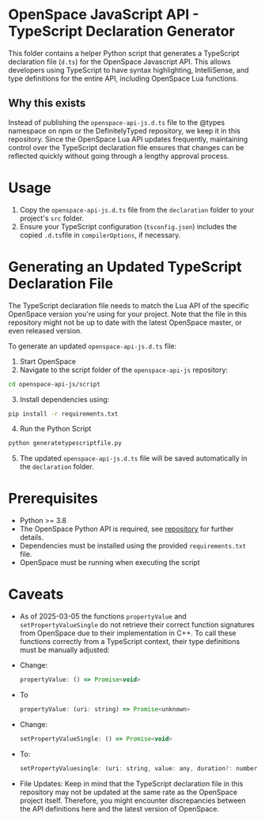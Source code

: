# OpenSpace JavaScript API - TypeScript Declaration Generator

This folder contains a helper Python script that generates a TypeScript declaration file (`d.ts`) for the OpenSpace Javascript API. This allows developers using TypeScript to have syntax highlighting, IntelliSense, and type definitions for the entire API, including OpenSpace Lua functions.

## Why this exists

Instead of publishing the `openspace-api-js.d.ts` file to the @types namespace on npm or the DefinitelyTyped repository, we keep it in this repository. Since the OpenSpace Lua API updates frequently, maintaining control over the TypeScript declaration file ensures that changes can be reflected quickly without going through a lengthy approval process.

# Usage

1.  Copy the `openspace-api-js.d.ts` file from the `declaration` folder to your project's `src` folder.
2.  Ensure your TypeScript configuration (`tsconfig.json`) includes the copied `.d.ts`file in `compilerOptions`, if necessary.

# Generating an Updated TypeScript Declaration File

The TypeScript declaration file needs to match the Lua API of the specific OpenSpace version you're using for your project. Note that the file in this repository might not be up to date with the latest OpenSpace master, or even released version.

To generate an updated `openspace-api-js.d.ts` file:

1. Start OpenSpace
2. Navigate to the script folder of the `openspace-api-js` repository:

```sh
cd openspace-api-js/script
```

3. Install dependencies using:

```sh
pip install -r requirements.txt
```

4. Run the Python Script

```sh
python generatetypescriptfile.py
```

5. The updated `openspace-api-js.d.ts` file will be saved automatically in the `declaration` folder.

# Prerequisites

- Python >= 3.8
- The OpenSpace Python API is required, see [repository](https://github.com/OpenSpace/openspace-api-python) for further details.
- Dependencies must be installed using the provided `requirements.txt` file.
- OpenSpace must be running when executing the script

# Caveats

- As of 2025-03-05 the functions `propertyValue` and `setPropertyValueSingle` do not retrieve their correct function signatures from OpenSpace due to their implementation in C++. To call these functions correctly from a TypeScript context, their type definitions must be manually adjusted:
- Change:

  ```javascript
  propertyValue: () => Promise<void>
  ```

- To

  ```javascript
  propertyValue: (uri: string) => Promise<unknown>
  ```

- Change:

  ```javascript
  setPropertyValueSingle: () => Promise<void>
  ```

- To:

  ```javascript
  setPropertyValuesingle: (uri: string, value: any, duration?: number, easingFunction?: string, script?: string) => Promise<void>
  ```

- File Updates: Keep in mind that the TypeScript declaration file in this repository may not be updated at the same rate as the OpenSpace project itself. Therefore, you might encounter discrepancies between the API definitions here and the latest version of OpenSpace.
